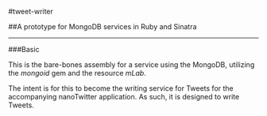 #tweet-writer

##A prototype for MongoDB services in Ruby and Sinatra
___
###Basic

This is the bare-bones assembly for a service using the MongoDB, utilizing the *mongoid* gem and the resource *mLab*.

The intent is for this to become the writing service for Tweets for the accompanying nanoTwitter application. As such, it is designed to write Tweets.
